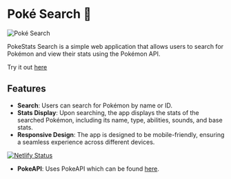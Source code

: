 # Poké Search 🐉

![Poké Search](https://i.imgur.com/GniLf87.jpeg)

PokeStats Search is a simple web application that allows users to search for Pokémon and view their stats using the Pokémon API.

Try it out [here](https://basilpokesearch.netlify.app/)

## Features

- **Search**: Users can search for Pokémon by name or ID.
- **Stats Display**: Upon searching, the app displays the stats of the searched Pokémon, including its name, type, abilities, sounds, and base stats.
- **Responsive Design**: The app is designed to be mobile-friendly, ensuring a seamless experience across different devices.

[![Netlify Status](https://api.netlify.com/api/v1/badges/a9d940bb-38bd-44d0-9e73-635c317d403f/deploy-status)](https://app.netlify.com/sites/basilpokesearch/deploys)

- **PokeAPI**: Uses PokeAPI which can be found [here](https://pokeapi.co/).